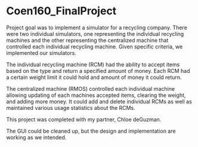 # Coen160_FinalProject

Project goal was to implement a simulator for a recycling company. There were two individual simulators, one representing the individual recycling machines and the other representing the centralized machine that controlled each individual recycling machine. Given specific criteria, we implemented our simulators. 

The individual recycling machine (RCM) had the ability to accept items based on the type and return a specified amount of money. Each RCM had a certain weight limit it could hold and amount of money it could return. 

The centralized machine (RMOS) controlled each individual machine allowing updating of each machines accepted items, clearing the weight, and adding more money. It could add and delete individual RCMs as well as maintained various usage statistics about the RCMs. 

This project was completed with my partner, Chloe deGuzman.

The GUI could be cleaned up, but the design and implementation are working as we intended.